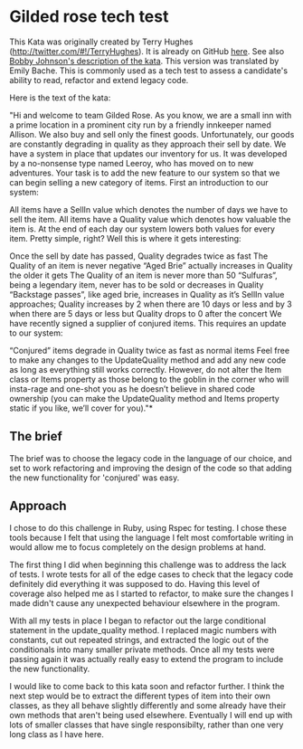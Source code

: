 # Gilded rose tech test

This Kata was originally created by Terry Hughes (http://twitter.com/#!/TerryHughes). It is already on GitHub [here](https://github.com/NotMyself/GildedRose). See also [Bobby Johnson's description of the kata](http://iamnotmyself.com/2011/02/13/refactor-this-the-gilded-rose-kata/). This version was translated by Emily Bache. This is commonly used as a tech test to assess a candidate's ability to read, refactor and extend legacy code.

Here is the text of the kata:

"Hi and welcome to team Gilded Rose. As you know, we are a small inn with a prime location in a prominent city run by a friendly innkeeper named Allison. We also buy and sell only the finest goods. Unfortunately, our goods are constantly degrading in quality as they approach their sell by date. We have a system in place that updates our inventory for us. It was developed by a no-nonsense type named Leeroy, who has moved on to new adventures. Your task is to add the new feature to our system so that we can begin selling a new category of items. First an introduction to our system:

All items have a SellIn value which denotes the number of days we have to sell the item. All items have a Quality value which denotes how valuable the item is. At the end of each day our system lowers both values for every item. Pretty simple, right? Well this is where it gets interesting:

Once the sell by date has passed, Quality degrades twice as fast
The Quality of an item is never negative
“Aged Brie” actually increases in Quality the older it gets
The Quality of an item is never more than 50
“Sulfuras”, being a legendary item, never has to be sold or decreases in Quality
“Backstage passes”, like aged brie, increases in Quality as it’s SellIn value approaches; Quality increases by 2 when there are 10 days or less and by 3 when there are 5 days or less but Quality drops to 0 after the concert
We have recently signed a supplier of conjured items. This requires an update to our system:

“Conjured” items degrade in Quality twice as fast as normal items
Feel free to make any changes to the UpdateQuality method and add any new code as long as everything still works correctly. However, do not alter the Item class or Items property as those belong to the goblin in the corner who will insta-rage and one-shot you as he doesn’t believe in shared code ownership (you can make the UpdateQuality method and Items property static if you like, we’ll cover for you)."*

## The brief

The brief was to choose the legacy code in the language of our choice, and set to work refactoring and improving the design of the code so that adding the new functionality for 'conjured' was easy.

## Approach

I chose to do this challenge in Ruby, using Rspec for testing. I chose these tools because I felt that using the language I felt most comfortable writing in would allow me to focus completely on the design problems at hand.

The first thing I did when beginning this challenge was to address the lack of tests. I wrote tests for all of the edge cases to check that the legacy code definitely did everything it was supposed to do. Having this level of coverage also helped me as I started to refactor, to make sure the changes I made didn't cause any unexpected behaviour elsewhere in the program.

With all my tests in place I began to refactor out the large conditional statement in the update_quality method. I replaced magic numbers with constants, cut out repeated strings, and extracted the logic out of the conditionals into many smaller private methods. Once all my tests were passing again it was actually really easy to extend the program to include the new functionality.

I would like to come back to this kata soon and refactor further. I think the next step would be to extract the different types of item into their own classes, as they all behave slightly differently and some already have their own methods that aren't being used elsewhere. Eventually I will end up with lots of smaller classes that have single responsibilty, rather than one very long class as I have here.
